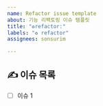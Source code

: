 ```yaml
---
name: Refactor issue template
about: 기능 리팩토링 이슈 템플릿
title: "♻️refactor:"
labels: "♻️ refactor"
assignees: sonsurim

---
```


## ✍️ 이슈 목록
- [ ] 이슈 1
